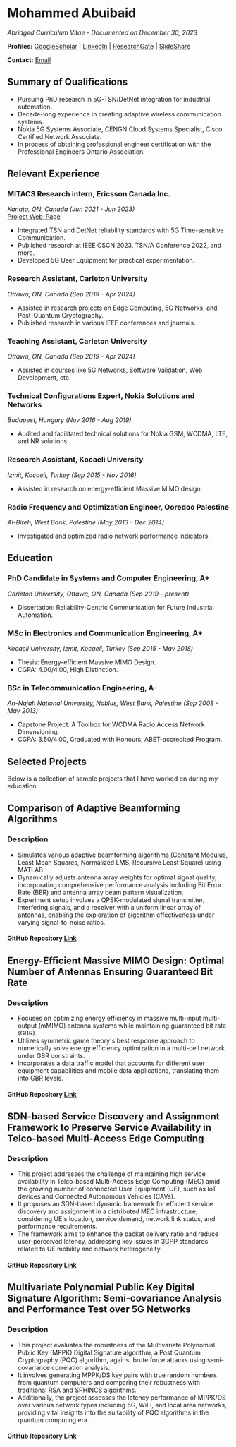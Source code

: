 # Mohammed Abuibaid

*Abridged Curriculum Vitae - Documented on December 30, 2023*

**Profiles:** [GoogleScholar](https://scholar.google.com/citations?user=sMW0F94AAAAJ) | [LinkedIn](https://www.linkedin.com/in/maabuibaid/) | [ResearchGate](https://www.researchgate.net/profile/Mohammed-Abuibaid) | [SlideShare](https://www.slideshare.net/M_A_Abuibaid)

**Contact:** [Email](mailto:m.a.abuibaid@gmail.com)  

## Summary of Qualifications
- Pursuing PhD research in 5G-TSN/DetNet integration for industrial automation.
- Decade-long experience in creating adaptive wireless communication systems.
- Nokia 5G Systems Associate, CENGN Cloud Systems Specialist, Cisco Certified Network Associate.
- In process of obtaining professional engineer certification with the Professional Engineers Ontario Association.

## Relevant Experience
### MITACS Research intern, Ericsson Canada Inc.
*Kanata, ON, Canada (Jun 2021 - Jun 2023)*  
[Project Web-Page](https://carleton.ca/ericsson/5g-tsn-for-industry-4-0/)  
- Integrated TSN and DetNet reliability standards with 5G Time-sensitive Communication.
- Published research at IEEE CSCN 2023, TSN/A Conference 2022, and more.
- Developed 5G User Equipment for practical experimentation.

### Research Assistant, Carleton University
*Ottawa, ON, Canada (Sep 2019 - Apr 2024)*  
- Assisted in research projects on Edge Computing, 5G Networks, and Post-Quantum Cryptography.
- Published research in various IEEE conferences and journals.

### Teaching Assistant, Carleton University
*Ottawa, ON, Canada (Sep 2019 - Apr 2024)*  
- Assisted in courses like 5G Networks, Software Validation, Web Development, etc.

### Technical Configurations Expert, Nokia Solutions and Networks
*Budapest, Hungary (Nov 2016 - Aug 2019)*  
- Audited and facilitated technical solutions for Nokia GSM, WCDMA, LTE, and NR solutions.

### Research Assistant, Kocaeli University
*Izmit, Kocaeli, Turkey (Sep 2015 - Nov 2016)*  
- Assisted in research on energy-efficient Massive MIMO design.

### Radio Frequency and Optimization Engineer, Ooredoo Palestine
*Al-Bireh, West Bank, Palestine (May 2013 - Dec 2014)*  
- Investigated and optimized radio network performance indicators.

## Education

### PhD Candidate in Systems and Computer Engineering, A+
*Carleton University, Ottawa, ON, Canada (Sep 2019 - present)*  
- Dissertation: Reliability-Centric Communication for Future Industrial Automation.

### MSc in Electronics and Communication Engineering, A+
*Kocaeli University, Izmit, Kocaeli, Turkey (Sep 2015 - May 2018)*  
- Thesis: Energy-efficient Massive MIMO Design.
- CGPA: 4.00/4.00, High Distinction.

### BSc in Telecommunication Engineering, A-
*An-Najah National University, Nablus, West Bank, Palestine (Sep 2008 - May 2013)*  
- Capstone Project: A Toolbox for WCDMA Radio Access Network Dimensioning.
- CGPA: 3.50/4.00, Graduated with Honours, ABET-accredited Program.


## Selected Projects
Below is a collection of sample projects that I have worked on during my education

## Comparison of Adaptive Beamforming Algorithms

### Description
- Simulates various adaptive beamforming algorithms (Constant Modulus, Least Mean Squares, Normalized LMS, Recursive Least Square) using MATLAB.
- Dynamically adjusts antenna array weights for optimal signal quality, incorporating comprehensive performance analysis including Bit Error Rate (BER) and antenna array beam pattern visualization.
- Experiment setup involves a QPSK-modulated signal transmitter, interfering signals, and a receiver with a uniform linear array of antennas, enabling the exploration of algorithm effectiveness under varying signal-to-noise ratios.

#### GitHub Repository [Link](https://github.com/MohammedAbuibaid/AdaptiveBeamformingAlgorithms)


## Energy-Efficient Massive MIMO Design: Optimal Number of Antennas Ensuring Guaranteed Bit Rate

### Description
- Focuses on optimizing energy efficiency in massive multi-input multi-output (mMIMO) antenna systems while maintaining guaranteed bit rate (GBR).
- Utilizes symmetric game theory's best response approach to numerically solve energy efficiency optimization in a multi-cell network under GBR constraints.
- Incorporates a data traffic model that accounts for different user equipment capabilities and mobile data applications, translating them into GBR levels.

#### GitHub Repository [Link](https://github.com/MohammedAbuibaid/energy-efficient-mMIMO-design)

## SDN-based Service Discovery and Assignment Framework to Preserve Service Availability in Telco-based Multi-Access Edge Computing

### Description
- This project addresses the challenge of maintaining high service availability in Telco-based Multi-Access Edge Computing (MEC) amid the growing number of connected User Equipment (UE), such as IoT devices and Connected Autonomous Vehicles (CAVs).
- It proposes an SDN-based dynamic framework for efficient service discovery and assignment in a distributed MEC infrastructure, considering UE's location, service demand, network link status, and performance requirements.
- The framework aims to enhance the packet delivery ratio and reduce user-perceived latency, addressing key issues in 3GPP standards related to UE mobility and network heterogeneity.

#### GitHub Repository [Link](https://github.com/nephilimboy/SDN_based_Service_Discovery_and_Assignment_Framework)


## Multivariate Polynomial Public Key Digital Signature Algorithm: Semi-covariance Analysis and Performance Test over 5G Networks

### Description
- This project evaluates the robustness of the Multivariate Polynomial Public Key (MPPK) Digital Signature algorithm, a Post Quantum Cryptography (PQC) algorithm, against brute force attacks using semi-covariance correlation analysis.
- It involves generating MPPK/DS key pairs with true random numbers from quantum computers and comparing their robustness with traditional RSA and SPHINCS algorithms.
- Additionally, the project assesses the latency performance of MPPK/DS over various network types including 5G, WiFi, and local area networks, providing vital insights into the suitability of PQC algorithms in the quantum computing era.

#### GitHub Repository [Link](https://github.com/AtinderPalSingh/Analysis-on-MPPK-DS-algorithm-)

